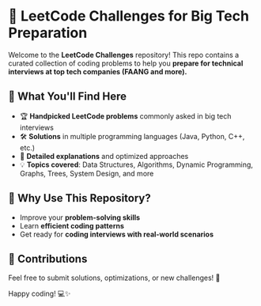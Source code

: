 # 🚀 LeetCode Challenges for Big Tech Preparation

Welcome to the **LeetCode Challenges** repository! This repo contains a curated collection of coding problems to help you **prepare for technical interviews at top tech companies (FAANG and more).**

## 📌 What You'll Find Here
- 🏆 **Handpicked LeetCode problems** commonly asked in big tech interviews  
- 🛠 **Solutions** in multiple programming languages (Java, Python, C++, etc.)  
- 📖 **Detailed explanations** and optimized approaches  
- 💡 **Topics covered**: Data Structures, Algorithms, Dynamic Programming, Graphs, Trees, System Design, and more  

## 🎯 Why Use This Repository?
- Improve your **problem-solving skills**  
- Learn **efficient coding patterns**  
- Get ready for **coding interviews with real-world scenarios**  

## 🤝 Contributions
Feel free to submit solutions, optimizations, or new challenges! 🚀  

Happy coding! 💻✨  
